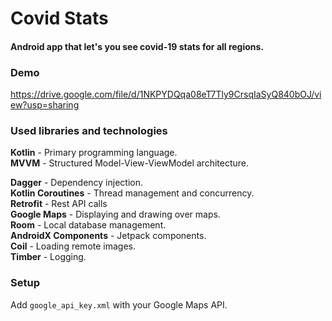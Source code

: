 # Covid Stats

#### Android app that let's you see covid-19 stats for all regions.

### Demo
https://drive.google.com/file/d/1NKPYDQqa08eT7Tly9CrsqIaSyQ840bOJ/view?usp=sharing

### Used libraries and technologies
**Kotlin** - Primary programming language.</br>
**MVVM** - Structured Model-View-ViewModel architecture.</br>

**Dagger** - Dependency injection.</br>
**Kotlin Coroutines** - Thread management and concurrency.</br>
**Retrofit** - Rest API calls</br>
**Google Maps** - Displaying and drawing over maps.</br>
**Room** - Local database management.</br>
**AndroidX Components** - Jetpack components.</br>
**Coil** - Loading remote images.</br>
**Timber** - Logging.</br>


### Setup
Add `google_api_key.xml` with your Google Maps API.
